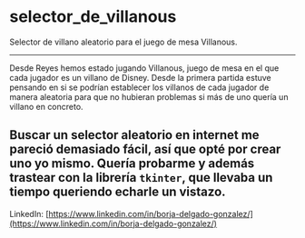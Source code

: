 # selector_de_villanous
Selector de villano aleatorio para el juego de mesa Villanous.

---

Desde Reyes hemos estado jugando Villanous, juego de mesa en el que cada jugador es un villano de Disney. Desde la primera partida estuve pensando en si se podrían establecer los villanos de cada jugador de manera aleatoria para que no hubieran problemas si más de uno quería un villano en concreto.

Buscar un selector aleatorio en internet me pareció demasiado fácil, así que opté por crear uno yo mismo. Quería probarme y además trastear con la librería `tkinter`, que llevaba un tiempo queriendo echarle un vistazo.
---

LinkedIn: [https://www.linkedin.com/in/borja-delgado-gonzalez/](https://www.linkedin.com/in/borja-delgado-gonzalez/)
